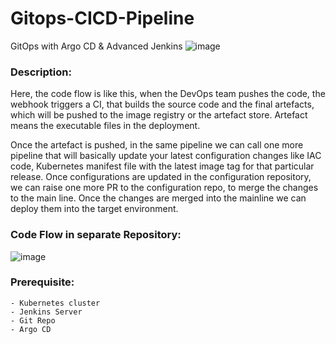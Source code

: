 # Gitops-CICD-Pipeline
GitOps with Argo CD &amp; Advanced Jenkins 
![image](https://github.com/rajeebswain/Gitops-CICD-Pipeline/assets/105234711/5cd141f2-264d-4b52-8ef7-51e4f7de925a)

### Description:
Here, the code flow is like this, when the DevOps team pushes the code, the webhook triggers a CI, that builds the source code and the final artefacts, which will be pushed to the image registry or the artefact store. Artefact means the executable files in the deployment.

Once the artefact is pushed, in the same pipeline we can call one more pipeline that will basically update your latest configuration changes like IAC code, Kubernetes manifest file with the latest image tag for that particular release.
Once configurations are updated in the configuration repository, we can raise one more PR to the configuration repo, to merge the changes to the main line. Once the changes are merged into the mainline we can deploy them into the target environment. 

### Code Flow in separate Repository:
![image](https://github.com/rajeebswain/Gitops-CICD-Pipeline/assets/105234711/84d79af1-2737-4c60-923e-e179ac918720)


### Prerequisite:
    - Kubernetes cluster
    - Jenkins Server
    - Git Repo
    - Argo CD


